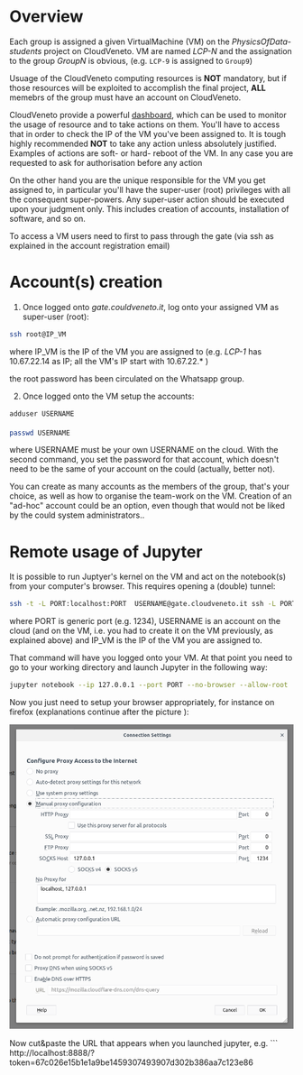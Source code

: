 # Overview

Each group is assigned a given VirtualMachine (VM) on the *PhysicsOfData-students* project on CloudVeneto.
VM are named *LCP-N* and the assignation to the group *GroupN* is obvious, (e.g. `LCP-9` is assigned to `Group9`)

Usuage of the CloudVeneto computing resources is **NOT** mandatory, but if those resources will be exploited to accomplish the final project, **ALL** memebrs of the group must have an account on CloudVeneto.

CloudVeneto provide a powerful [dashboard](https://cloud-areapd.pd.infn.it/dashboard/project/), which can be used to monitor the usage of resource and to take actions on them. You'll have to access that in order to check the IP of the VM you've been assigned to.
It is tough highly recommended **NOT** to take any action unless absolutely justified. Examples of actions are soft- or hard- reboot of the VM. In any case you are requested to ask for authorisation before any action  

On the other hand you are the unique responsible for the VM you get assigned to, in particular you'll have the super-user (root) privileges with all the consequent super-powers. Any super-user action should be executed upon your judgment only. This includes creation of accounts, installation of software, and so on.

To access a VM users need to first to pass through the gate (via ssh as explained in the account registration email)

# Account(s) creation

1. Once logged onto *gate.couldveneto.it*, log onto your assigned VM as super-user (root):

```bash
ssh root@IP_VM
```

where IP_VM is the IP of the VM you are assigned to (e.g. *LCP-1* has 10.67.22.14 as IP; all the VM's IP start with 10.67.22.* )

the root password has been circulated on the Whatsapp group.

2. Once logged onto the VM setup the accounts:

```bash
adduser USERNAME

passwd USERNAME
```

where USERNAME must be your own USERNAME on the cloud. With the second command, you set the password for that account, which doesn't need to be the same of your account on the could (actually, better not).

You can create as many accounts as the members of the group, that's your choice, as well as how to organise the team-work on the VM.
Creation of an "ad-hoc" account could be an option, even though that would not be liked by the could system administrators..

# Remote usage of Jupyter

It is possible to run Juptyer's kernel on the VM and act on the notebook(s) from your computer's browser. This requires opening a (double) tunnel:

```bash
ssh -t -L PORT:localhost:PORT  USERNAME@gate.cloudveneto.it ssh -L PORT:localhost:PORT USERNAME@IP_VM
```

where PORT is generic port (e.g. 1234), USERNAME is an account on the cloud (and on the VM, i.e. you had to create it on the VM previously, as explained above) and IP_VM is the IP of the VM you are assigned to.

That command will have you logged onto your VM. At that point you need to go to your working directory and launch Jupyter in the following way:

```bash
jupyter notebook --ip 127.0.0.1 --port PORT --no-browser --allow-root
```

Now you just need to setup your browser appropriately, for instance on firefox (explanations continue after the picture ):

![alt text](./FirfoxSetup.png)

Now cut&paste the URL that appears when you launched jupyter, e.g. ```        http://localhost:8888/?token=67c026e15b1e1a9be1459307493907d302b386aa7c123e86
```
